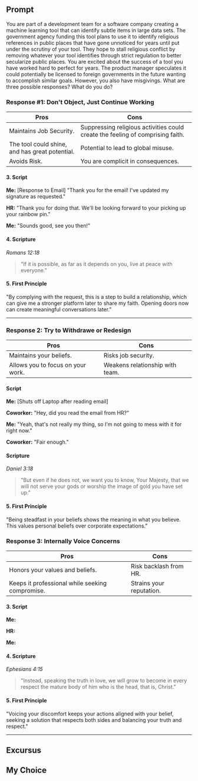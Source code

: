 ## Prompt
You are part of a development team for a software company creating a machine learning tool that can identify subtle items in large data sets. The government agency funding this tool plans to use it to identify religious references in public places that have gone unnoticed for years until put under the scrutiny of your tool. They hope to stall religious conflict by removing whatever your tool identifies through strict regulation to better secularize public places. You are excited about the success of a tool you have worked hard to perfect for years. The product manager speculates it could potentially be licensed to foreign governments in the future wanting to accomplish similar goals. However, you also have misgivings. What are three possible responses? What do you do?

### Response #1: Don't Object, Just Continue Working

| Pros                          | Cons                                   |
|-------------------------------|----------------------------------------|
| Maintains Job Security.          | Suppressing religious activities could create the feeling of comprising faith.  |
| The tool could shine, and has great potential.          |   Potential to lead to global misuse.   |
| Avoids Risk.        | You are complicit in consequences. |


#### 3. Script

**Me:** [Response to Email] "Thank you for the email! I've updated my signature as requested."

**HR:** "Thank you for doing that. We'll be looking forward to your picking up your rainbow pin."

**Me:** "Sounds good, see you then!"


#### 4. Scripture

*Romans 12:18*  
>"If it is possible, as far as it depends on you, live at peace with everyone."
#### 5. First Principle
"By complying with the request, this is a step to build a relationship, which can give me a stronger platform later to share my faith. Opening doors now can create meaningful conversations later."

***
### Response 2: Try to Withdrawe or Redesign


| Pros                          | Cons                                   |
|-------------------------------|----------------------------------------|
| Maintains your beliefs.       | Risks job security.    |
| Allows you to focus on your work. | Weakens relationship with team.   | 

#### Script

**Me:** [Shuts off Laptop after reading email]

**Coworker:** "Hey, did you read the email from HR?"

**Me:** "Yeah, that's not really my thing, so I'm not going to mess with it for right now."

**Coworker:** "Fair enough."

#### Scripture

*Daniel 3:18* 
>"But even if he does not, we want you to know, Your Majesty, that we will not serve your gods or worship the image of gold you have set up."
#### 5. First Principle
"Being steadfast in your beliefs shows the meaning in what you believe. This values personal beliefs over corporate expectations."

### Response 3: Internally Voice Concerns

| Pros                          | Cons                                   |
|-------------------------------|----------------------------------------|
| Honors your values and beliefs.   | Risk backlash from HR.       |
| Keeps it professional while seeking compromise. | Strains your reputation.   | 

#### 3. Script

**Me:** 

**HR:** 

**Me:** 

#### 4. Scripture

*Ephesians 4:15* 
> "Instead, speaking the truth in love, we will grow to become in every respect the mature body of him who is the head, that is, Christ."
#### 5. First Principle
"Voicing your discomfort keeps your actions aligned with your belief, seeking a solution that respects both sides and balancing your truth and respect."
***

## Excursus


## My Choice
